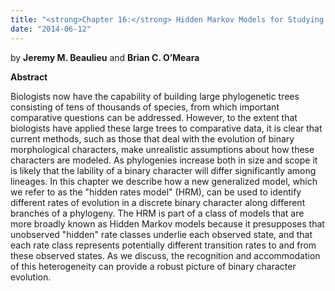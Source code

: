```yaml
---
title: "<strong>Chapter 16:</strong> Hidden Markov Models for Studying the Evolution of Binary Morphological Characters"
date: "2014-06-12"
---
```


by **Jeremy M. Beaulieu** and **Brian C. O’Meara**

**Abstract**

Biologists now have the capability of building large phylogenetic trees consisting of tens of thousands of species, from which important comparative questions can be addressed. However, to the extent that biologists have applied these large trees to comparative data, it is clear that current methods, such as those that deal with the evolution of binary morphological characters, make unrealistic assumptions about how these characters are modeled. As phylogenies increase both in size and scope it is likely that the lability of a binary character will differ significantly among lineages. In this chapter we describe how a new generalized model, which we refer to as the "hidden rates model" (HRM), can be used to identify different rates of evolution in a discrete binary character along different branches of a phylogeny. The HRM is part of a class of models that are more broadly known as Hidden Markov models because it presupposes that unobserved "hidden" rate classes underlie each observed state, and that each rate class represents potentially different transition rates to and from these observed states. As we discuss, the recognition and accommodation of this heterogeneity can provide a robust picture of binary character evolution.
